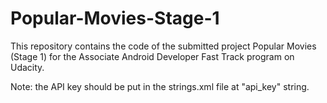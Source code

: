 # Popular-Movies-Stage-1
This repository contains the code of the submitted project Popular Movies (Stage 1) for the Associate Android Developer Fast Track program on Udacity.

Note: the API key should be put in the strings.xml file at "api_key" string.

